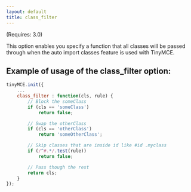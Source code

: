 ```yaml
---
layout: default
title: class_filter
---
```


(Requires: 3.0)

This option enables you specify a function that all classes will be passed through when the auto import classes feature is used with TinyMCE.

## Example of usage of the class_filter option:

```js
tinyMCE.init({
    ...
    class_filter : function(cls, rule) {
        // Block the someClass
        if (cls == 'someClass')
            return false;

        // Swap the otherClass
        if (cls == 'otherClass')
            return 'someOtherClass';

        // Skip classes that are inside id like #id .myclass
        if (/^#.*/.test(rule))
            return false;

        // Pass though the rest
        return cls;
    }
});
```
